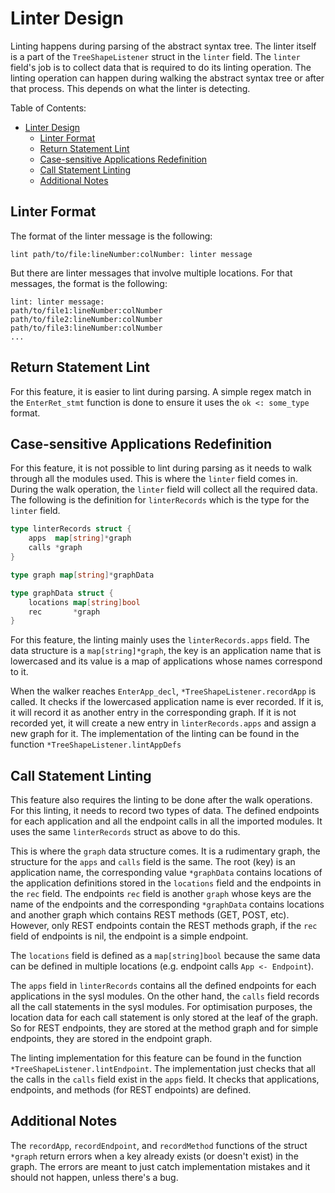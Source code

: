 # Linter Design

Linting happens during parsing of the abstract syntax tree. The linter itself
is a part of the `TreeShapeListener` struct in the `linter` field. The `linter`
field's job is to collect data that is required to do its linting operation.
The linting operation can happen during walking the abstract syntax tree or
after that process. This depends on what the linter is detecting.

Table of Contents:
- [Linter Design](#linter-design)
  - [Linter Format](#linter-format)
  - [Return Statement Lint](#return-statement-lint)
  - [Case-sensitive Applications Redefinition](#case-sensitive-applications-redefinition)
  - [Call Statement Linting](#call-statement-linting)
  - [Additional Notes](#additional-notes)

## Linter Format
The format of the linter message is the following:
```
lint path/to/file:lineNumber:colNumber: linter message
```

But there are linter messages that involve multiple locations.
For that messages, the format is the following:
```
lint: linter message:
path/to/file1:lineNumber:colNumber
path/to/file2:lineNumber:colNumber
path/to/file3:lineNumber:colNumber
...
```

## Return Statement Lint

For this feature, it is easier to lint during parsing. A simple regex match in
the `EnterRet_stmt` function is done to ensure it uses the `ok <: some_type`
format.

## Case-sensitive Applications Redefinition

For this feature, it is not possible to lint during parsing as it needs to walk
through all the modules used. This is where the `linter` field comes in. During
the walk operation, the `linter` field will collect all the required data. The
following is the definition for `linterRecords` which is the type for the
`linter` field.

```go
type linterRecords struct {
    apps  map[string]*graph
    calls *graph
}

type graph map[string]*graphData

type graphData struct {
    locations map[string]bool
    rec       *graph
}
```

For this feature, the linting mainly uses the `linterRecords.apps` field. The
data structure is a `map[string]*graph`, the key is an application name that is
lowercased and its value is a map of applications whose names correspond to it.

When the walker reaches `EnterApp_decl`, `*TreeShapeListener.recordApp` is
called. It checks if the lowercased application name is ever recorded. If it is,
it will record it as another entry in the corresponding graph. If it is not
recorded yet, it will create a new entry in `linterRecords.apps` and assign
a new graph for it. The implementation of the linting can be found in the
function `*TreeShapeListener.lintAppDefs`

## Call Statement Linting

This feature also requires the linting to be done after the walk operations. For
this linting, it needs to record two types of data. The defined endpoints for
each application and all the endpoint calls in all the imported modules. It uses
the same `linterRecords` struct as above to do this.

This is where the `graph` data structure comes. It is a rudimentary graph, the
structure for the `apps` and `calls` field is the same. The root (key) is an
application name, the corresponding value `*graphData` contains locations of the
application definitions stored in the `locations` field and the endpoints in the
`rec` field. The endpoints `rec` field is another `graph` whose keys are the
name of the endpoints and the corresponding `*graphData` contains locations and
another graph which contains REST methods (GET, POST, etc). However, only REST
endpoints contain the REST methods graph, if the `rec` field of endpoints is nil,
the endpoint is a simple endpoint.

The `locations` field is defined as a `map[string]bool` because the same data can
be defined in multiple locations (e.g. endpoint calls `App <- Endpoint`).

The `apps` field in `linterRecords` contains all the defined endpoints for each
applications in the sysl modules. On the other hand, the `calls` field records
all the call statements in the sysl modules. For optimisation purposes, the
location data for each call statement is only stored at the leaf of the graph.
So for REST endpoints, they are stored at the method graph and for simple
endpoints, they are stored in the endpoint graph.

The linting implementation for this feature can be found in the function
`*TreeShapeListener.lintEndpoint`. The implementation just checks that all the
calls in the `calls` field exist in the `apps` field. It checks that
applications, endpoints, and methods (for REST endpoints) are defined.

## Additional Notes

The `recordApp`, `recordEndpoint`, and `recordMethod` functions
of the struct `*graph` return errors when a key already exists
(or doesn't exist) in the graph. The errors are meant to just
catch implementation mistakes and it should not happen, unless
there's a bug.
